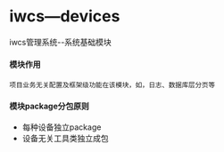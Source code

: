 # iwcs—devices


iwcs管理系统--系统基础模块



#### 模块作用
    项目业务无关配置及框架级功能在该模块，如，日志、数据库层分页等

#### 模块package分包原则
- 每种设备独立package
- 设备无关工具类独立成包
    


